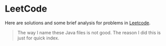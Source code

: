 # LeetCode
Here are solutions and some brief analysis for problems in [Leetcode](https://leetcode.com/problemset/all/).
> The way I name these Java files is not good. The reason I did this is just for quick index.
